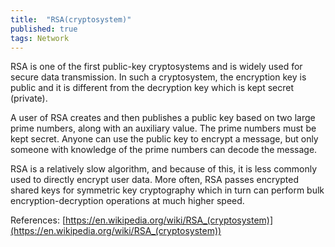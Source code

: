 ```yaml
---
title:  "RSA(cryptosystem)"
published: true
tags: Network
---
```


RSA is one of the first public-key cryptosystems and is widely used for secure data
transmission. In such a cryptosystem, the encryption key is public and it is different
from the decryption key which is kept secret (private).

A user of RSA creates and then publishes a public key based on two large prime numbers,
along with an auxiliary value. The prime numbers must be kept secret. Anyone can use the
public key to encrypt a message, but only someone with knowledge of the prime numbers can
decode the message.

RSA is a relatively slow algorithm, and because of this, it is less commonly used to
directly encrypt user data. More often, RSA passes encrypted shared keys for symmetric key
cryptography which in turn can perform bulk encryption-decryption operations at much
higher speed.

References: [https://en.wikipedia.org/wiki/RSA_(cryptosystem)](https://en.wikipedia.org/wiki/RSA_(cryptosystem))
